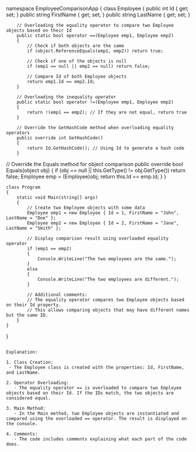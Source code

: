 namespace EmployeeComparisonApp
{
    class Employee
    {
        public int Id { get; set; }
        public string FirstName { get; set; }
        public string LastName { get; set; }

        // Overloading the equality operator to compare two Employee objects based on their Id
        public static bool operator ==(Employee emp1, Employee emp2)
        {
            // Check if both objects are the same
            if (object.ReferenceEquals(emp1, emp2)) return true;

            // Check if one of the objects is null
            if (emp1 == null || emp2 == null) return false;

            // Compare Id of both Employee objects
            return emp1.Id == emp2.Id;
        }

        // Overloading the inequality operator
        public static bool operator !=(Employee emp1, Employee emp2)
        {
            return !(emp1 == emp2); // If they are not equal, return true
        }

        // Override the GetHashCode method when overloading equality operators
        public override int GetHashCode()
        {
            return Id.GetHashCode(); // Using Id to generate a hash code
        }
// Override the Equals method for object comparison
        public override bool Equals(object obj)
        {
            if (obj == null || this.GetType() != obj.GetType())
                return false;
            Employee emp = (Employee)obj;
            return this.Id == emp.Id;
        }
    }

    class Program
    {
        static void Main(string[] args)
        {
            // Create two Employee objects with some data
            Employee emp1 = new Employee { Id = 1, FirstName = "John", LastName = "Doe" };
            Employee emp2 = new Employee { Id = 2, FirstName = "Jane", LastName = "Smith" };

            // Display comparison result using overloaded equality operator
            if (emp1 == emp2)
            {
                Console.WriteLine("The two employees are the same.");
            }
            else
            {
                Console.WriteLine("The two employees are different.");
            }

            // Additional comments:
            // The equality operator compares two Employee objects based on their Id property.
            // This allows comparing objects that may have different names but the same ID.
        }
    }
}
```

Explanation:

1. Class Creation:
 - The Employee class is created with the properties: Id, FirstName, and LastName.

2. Operator Overloading:
   - The equality operator == is overloaded to compare two Employee objects based on their Id. If the IDs match, the two objects are considered equal.

3. Main Method:
   - In the Main method, two Employee objects are instantiated and compared using the overloaded == operator. The result is displayed on the console.

4. Comments:
   - The code includes comments explaining what each part of the code does.
